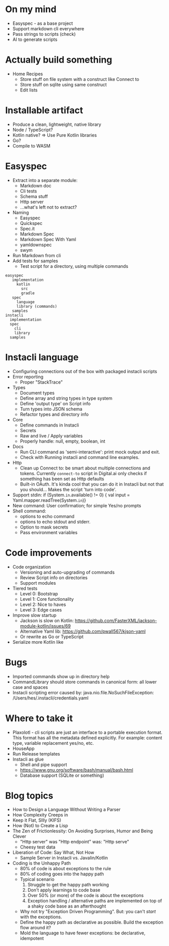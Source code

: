 # On my mind

* Easyspec - as a base project
* Support markdown cli everywhere
* Pass strings to scripts (check)
* AI to generate scripts

# Actually build something

* Home Recipes
    * Store stuff on file system with a construct like Connect to
    * Store stuff on sqlite using same construct
    * Edit lists

# Installable artifact

* Produce a clean, lightweight, native library
* Node / TypeScript?
* Kotlin native? => Use Pure Kotlin libraries
* Go?
* Compile to WASM

# Easyspec

* Extract into a separate module:
    * Markdown doc
    * Cli tests
    * Schema stuff
    * Http server
    * ...what's left not to extract?
* Naming
    * Easyspec
    * Quickspec
    * Spec.it
    * Markdown Spec
    * Markdown Spec With Yaml
    * yamldownspec
    * swym
* Run Markdown from cli
* Add tests for samples
    * Test script for a directory, using multiple commands

```
easyspec
   implementation
     kotlin
       src
       gradle
   spec
     language
     library (commands)
   samples
instacli
  implementation
  spec
    cli
    library
  samples
```

# Instacli language

* Configuring connections out of the box with packaged instacli scripts
* Error reporting
    * Proper "StackTrace"
* Types
    * Document types
    * Define array and string types in type system
    * Define 'output type' on Script info
    * Turn types into JSON schema
    * Refactor types and directory info
* Core
    * Define commands in Instacli
    * Secrets
    * Raw and live / Apply variables
    * Properly handle: null, empty, boolean, int
* Docs
    * Run CLI command as 'semi-interactive': print mock output and exit.
    * Check with Running instacli and command line examples.
* Http
    * Clean up Connect to: be smart about multiple connections and tokens. Currently `connect-to` script in Digital.ai
      only checks if something has been set as Http defaults
    * Built-in OAuth. It's kinda cool that you can do it in Instacli but not that you should... Makes the script 'turn
      into code'.
* Support stdin:
  if (System.`in`.available() != 0) { val input = Yaml.mapper.readTree(System.`in`)}
* New command: User confirmation; for simple Yes/no prompts
* Shell command:
    * options to echo command
    * options to echo stdout and stderr.
    * Option to mask secrets
    * Pass environment variables

# Code improvements

* Code organization
    * Versioning and auto-upgrading of commands
    * Review Script info on directories
    * Support modules
* Tiered tests
    * Level 0: Bootstrap
    * Level 1: Core functionality
    * Level 2: Nice to haves
    * Level 3: Edge cases
* Improve slow startup
    * Jackson is slow on Kotlin: https://github.com/FasterXML/jackson-module-kotlin/issues/69
    * Alternative Yaml lib: https://github.com/pwall567/kjson-yaml
    * Or rewrite as Go or TypeScript
* Serialize more Kotlin like

# Bugs

* Imported commands show up in directory help
* CommandLibrary should store commands in canonical form: all lower case and spaces
* Instacli scripting error caused by: java.nio.file.NoSuchFileException: /Users/hes/.instacli/credentials.yaml

# Where to take it

* Plaxolotl - cli scripts are just an interface to a portable execution format. This format has all the metadata defined
  explicitly. For example: content type, variable replacement yes/no, etc.
* HouseApp
* Run Release templates
* Instacli as glue
    * Shell and pipe support
    * https://www.gnu.org/software/bash/manual/bash.html
    * Database support (SQLite or something)

# Blog topics

* How to Design a Language Without Writing a Parser
* How Complexity Creeps in
* Keep it Flat, SIlly (KIFS)
* How (Not) to Create a Lisp
* The Zen of Frictionlessity: On Avoiding Surprises, Humor and Being Clever
    * "Http server" was "Http endpoint" was: "Http serve"
    * Cheesy test data
* Liberation of Code: Say What, Not How
    * Sample Server in Instacli vs. Javalin/Kotlin
* Coding is the Unhappy Path
    * 80% of code is about exceptions to the rule
    * 80% of coding goes into the happy path
    * Typical scenario
        1. Struggle to get the happy path working
        2. Don't apply learnings to code base
        3. Over 50% (or more) of the code is about the exceptions
        4. Exception handling / alternative paths are implemented on top of a shaky code base as an afterthought
    * Why not try "Exception Driven Programming". But: you can't _start_ with the exceptions.
    * Define the happy path as declarative as possible. Build the exception flow around it?
    * Mold the language to have fewer exceptions: be declarative, idempotent